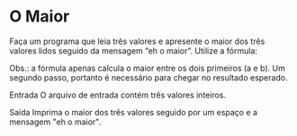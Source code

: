 # O Maior

Faça um programa que leia três valores e apresente o maior dos três valores lidos seguido da mensagem “eh o maior”. Utilize a fórmula:



Obs.: a fórmula apenas calcula o maior entre os dois primeiros (a e b). Um segundo passo, portanto é necessário para chegar no resultado esperado.

Entrada
O arquivo de entrada contém três valores inteiros.

Saída
Imprima o maior dos três valores seguido por um espaço e a mensagem "eh o maior".